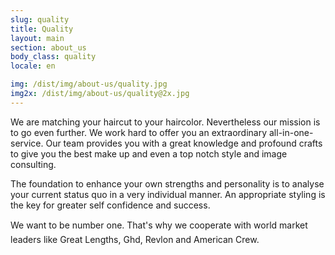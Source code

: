 ```yaml
---
slug: quality
title: Quality
layout: main
section: about_us
body_class: quality
locale: en

img: /dist/img/about-us/quality.jpg
img2x: /dist/img/about-us/quality@2x.jpg
---
```

We are matching your haircut to your haircolor. Nevertheless our mission is to go even further. We work hard to offer you an extraordinary all-in-one-service. Our team provides you with a great knowledge and profound crafts to give you the best make up and even a top notch style and image consulting.

The foundation to enhance your own strengths and personality is to analyse your current status quo in a very individual manner. An appropriate styling is the key for greater self confidence and success.

We want to be number one. That's why we cooperate with world market leaders like Great Lengths, Ghd, Revlon and American Crew.
